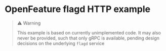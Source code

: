 # OpenFeature flagd HTTP example


> ⚠️ Warning
>
> This example is based on currently unimplemented code.
> It may also never be provided, such that only gRPC is
> available, pending design decisions on the underlying
> `flagd` service

